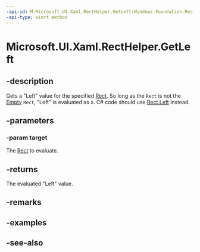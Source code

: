 ```yaml
---
-api-id: M:Microsoft.UI.Xaml.RectHelper.GetLeft(Windows.Foundation.Rect)
-api-type: winrt method
---
```


<!-- Method syntax
public float GetLeft(Windows.Foundation.Rect target)
-->

# Microsoft.UI.Xaml.RectHelper.GetLeft

## -description

Gets a "Left" value for the specified [Rect](/uwp/api/windows.foundation.rect). So long as the `Rect` is not the [Empty](recthelper_empty.md) `Rect`, "Left" is evaluated as `X`. C# code should use [Rect.Left](/dotnet/api/windows.foundation.rect.left) instead.

## -parameters

### -param target

The [Rect](/uwp/api/windows.foundation.rect) to evaluate.

## -returns

The evaluated "Left" value.

## -remarks

## -examples

## -see-also
